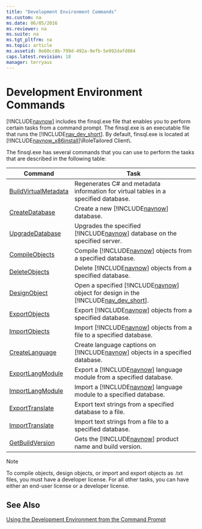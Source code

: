 ```yaml
---
title: "Development Environment Commands"
ms.custom: na
ms.date: 06/05/2016
ms.reviewer: na
ms.suite: na
ms.tgt_pltfrm: na
ms.topic: article
ms.assetid: 0e60cc8b-799d-492a-9efb-5e992dafd884
caps.latest.revision: 18
manager: terryaus
---
```

# Development Environment Commands
[!INCLUDE[navnow](../dynamics-nav/includes/navnow_md.md)] includes the finsql.exe file that enables you to perform certain tasks from a command prompt. The finsql.exe is an executable file that runs the [!INCLUDE[nav_dev_short](../dynamics-nav/includes/nav_dev_short_md.md)]. By default, finsql.exe is located at [!INCLUDE[navnow_x86install](../dynamics-nav/includes/navnow_x86install_md.md)]\\RoleTailored Client\\.  
  
 The finsql.exe has several commands that you can use to perform the tasks that are described in the following table:  
  
|Command|Task|  
|-------------|----------|  
|[BuildVirtualMetadata](../dynamics-nav/BuildVirtualMetadata.md)|Regenerates C\# and metadata information for virtual tables in a specified database.|  
|[CreateDatabase](../dynamics-nav/CreateDatabase.md)|Create a new [!INCLUDE[navnow](../dynamics-nav/includes/navnow_md.md)] database.|  
|[UpgradeDatabase](../dynamics-nav/UpgradeDatabase.md)|Upgrades the specified [!INCLUDE[navnow](../dynamics-nav/includes/navnow_md.md)] database on the specified server.|  
|[CompileObjects](../dynamics-nav/CompileObjects.md)|Compile [!INCLUDE[navnow](../dynamics-nav/includes/navnow_md.md)] objects from a specified database.|  
|[DeleteObjects](../dynamics-nav/DeleteObjects.md)|Delete [!INCLUDE[navnow](../dynamics-nav/includes/navnow_md.md)] objects from a specified database.|  
|[DesignObject](../dynamics-nav/DesignObject.md)|Open a specified [!INCLUDE[navnow](../dynamics-nav/includes/navnow_md.md)] object for design in the [!INCLUDE[nav_dev_short](../dynamics-nav/includes/nav_dev_short_md.md)].|  
|[ExportObjects](../dynamics-nav/ExportObjects.md)|Export [!INCLUDE[navnow](../dynamics-nav/includes/navnow_md.md)] objects from a specified database.|  
|[ImportObjects](../dynamics-nav/ImportObjects.md)|Import [!INCLUDE[navnow](../dynamics-nav/includes/navnow_md.md)] objects from a file to a specified database.|  
|[CreateLanguage](../dynamics-nav/CreateLanguage.md)|Create language captions on [!INCLUDE[navnow](../dynamics-nav/includes/navnow_md.md)] objects in a specified database.|  
|[ExportLangModule](../dynamics-nav/ExportLangModule.md)|Export a [!INCLUDE[navnow](../dynamics-nav/includes/navnow_md.md)] language module from a specified database.|  
|[ImportLangModule](../dynamics-nav/ImportLangModule.md)|Import a [!INCLUDE[navnow](../dynamics-nav/includes/navnow_md.md)] language module to a specified database.|  
|[ExportTranslate](../dynamics-nav/ExportTranslate.md)|Export text strings from a specified database to a file.|  
|[ImportTranslate](../dynamics-nav/ImportTranslate.md)|Import text strings from a file to a specified database.|  
|[GetBuildVersion](../dynamics-nav/GetBuildVersion.md)|Gets the [!INCLUDE[navnow](../dynamics-nav/includes/navnow_md.md)] product name and build version.|  
  
> [!NOTE]  
>  To compile objects, design objects, or import and export objects as .txt files, you must have a developer license. For all other tasks, you can have either an end\-user license or a developer license.  
  
## See Also  
 [Using the Development Environment from the Command Prompt](../dynamics-nav/Using-the-Development-Environment-from-the-Command-Prompt.md)